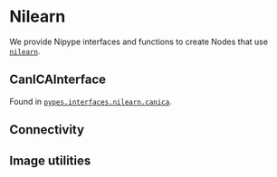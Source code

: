 
# Nilearn

We provide Nipype interfaces and functions to create Nodes that use [`nilearn`](http://nilearn.github.io/).

## CanICAInterface

Found in [`pypes.interfaces.nilearn.canica`](https://github.com/Neurita/pypes/blob/master/pypes/interfaces/nilearn/canica.py).





## Connectivity

## Image utilities
